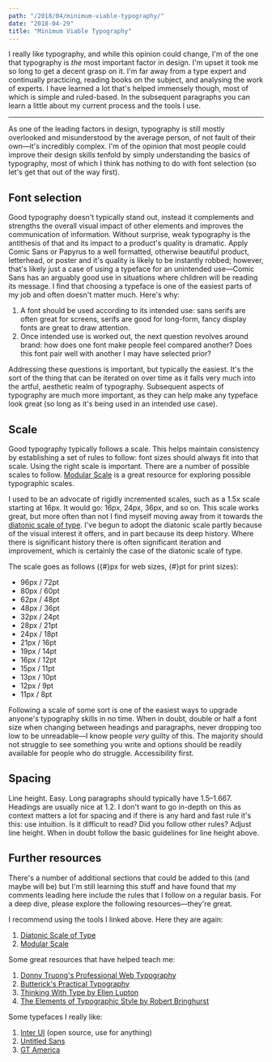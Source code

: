 ```yaml
---
path: "/2018/04/minimum-viable-typography/"
date: "2018-04-29"
title: "Minimum Viable Typography"
---
```


I really like typography, and while this opinion could change, I'm of the one that typography is _the_ most important factor in design. I'm upset it took me so long to get a decent grasp on it. I'm far away from a type expert and continually practicing, reading books on the subject, and analysing the work of experts. I have learned a lot that's helped immensely though, most of which is simple and ruled-based. In the subsequent paragraphs you can learn a little about my current process and the tools I use.

---

As one of the leading factors in design, typography is still mostly overlooked and misunderstood by the average person, of not fault of their own—it's incredibly complex. I'm of the opinion that most people could improve their design skills tenfold by simply understanding the basics of typography, most of which I think has nothing to do with font selection (so let's get that out of the way first).

## Font selection

Good typography doesn't typically stand out, instead it complements and strengths the overall visual impact of other elements and improves the communication of information. Without surprise, weak typography is the antithesis of that and its impact to a product's quality is dramatic. Apply Comic Sans or Papyrus to a well formatted, otherwise beautiful product, letterhead, or poster and it's quality is likely to be instantly robbed; however, that's likely just a case of using a typeface for an unintended use—Comic Sans has an arguably good use in situations where children will be reading its message. I find that choosing a typeface is one of the easiest parts of my job and often doesn't matter much. Here's why:

1. A font should be used according to its intended use: sans serifs are often great for screens, serifs are good for long-form, fancy display fonts are great to draw attention.
2. Once intended use is worked out, the next question revolves around brand: how does one font make people feel compared another? Does this font pair well with another I may have selected prior?

Addressing these questions is important, but typically the easiest. It's the sort of the thing that can be iterated on over time as it falls very much into the artful, aesthetic realm of typography. Subsequent aspects of typography are much more important, as they can help make any typeface look great (so long as it's being used in an intended use case).

## Scale

Good typography typically follows a scale. This helps maintain consistency by establishing a set of rules to follow: font sizes should always fit into that scale. Using the right scale is important. There are a number of possible scales to follow. [Modular Scale](http://www.modularscale.com) is a great resource for exploring possible typographic scales.

I used to be an advocate of rigidly incremented scales, such as a 1.5x scale starting at 16px. It would go: 16px, 24px, 36px, and so on. This scale works great, but more often than not I find myself moving away from it towards the [diatonic scale of type](http://ty-p.cc). I've begun to adopt the diatonic scale partly because of the visual interest it offers, and in part because its deep history. Where there is significant history there is often significant iteration and improvement, which is certainly the case of the diatonic scale of type.

The scale goes as follows ({#}px for web sizes, {#}pt for print sizes):

* 96px / 72pt
* 80px / 60pt
* 62px / 48pt
* 48px / 36pt
* 32px / 24pt
* 28px / 21pt
* 24px / 18pt
* 21px / 16pt
* 19px / 14pt
* 16px / 12pt
* 15px / 11pt
* 13px / 10pt
* 12px / 9pt
* 11px / 8pt

Following a scale of some sort is one of the easiest ways to upgrade anyone's typography skills in no time. When in doubt, double or half a font size when changing between headings and paragraphs, never dropping too low to be unreadable—I know people _very_ guilty of this. The majority should not struggle to see something you write and options should be readily available for people who do struggle. Accessibility first.

## Spacing

Line height. Easy. Long paragraphs should typically have 1.5–1.667. Headings are usually nice at 1.2. I don't want to go in-depth on this as context matters a lot for spacing and if there is any hard and fast rule it's this: use intuition. Is it difficult to read? Did you follow other rules? Adjust line height. When in doubt follow the basic guidelines for line height above.

## Further resources

There's a number of additional sections that could be added to this (and maybe will be) but I'm still learning this stuff and have found that my comments leading here include the rules that I follow on a regular basis. For a deep dive, please explore the following resources—they're great.

I recommend using the tools I linked above. Here they are again:
1. [Diatonic Scale of Type](http://ty-p.cc)
2. [Modular Scale](http://www.modularscale.com)

Some great resources that have helped teach me:
1. [Donny Truong's Professional Web Typography](https://prowebtype.com)
2. [Butterick's Practical Typography](https://practicaltypography.com)
3. [Thinking With Type by Ellen Lupton](http://thinkingwithtype.com)
4. [The Elements of Typographic Style by Robert Bringhurst](https://www.amazon.ca/Elements-Typographic-Style-Version-4-0/dp/0881792128/ref=pd_lpo_sbs_14_img_1?_encoding=UTF8&psc=1&refRID=S53J4DAYG8689J0QCGT6)

Some typefaces I really like:
1. [Inter UI](https://rsms.me/inter/) (open source, use for anything)
2. [Untitled Sans](http://untitledsans.com)
3. [GT America](http://gt-america.com)